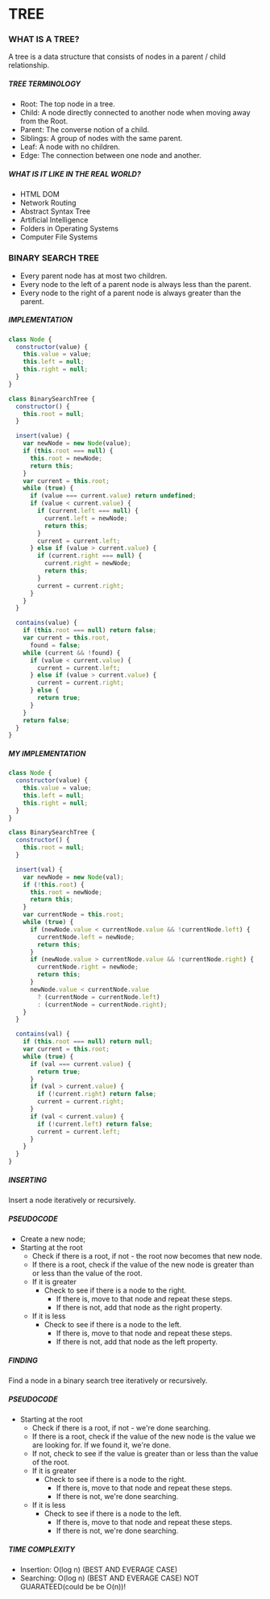 # TREE

### WHAT IS A TREE?

A tree is a data structure that consists of nodes in a parent / child relationship.

##### TREE TERMINOLOGY

- Root: The top node in a tree.
- Child: A node directly connected to another node when moving away from the Root.
- Parent: The converse notion of a child.
- Siblings: A group of nodes with the same parent.
- Leaf: A node with no children.
- Edge: The connection between one node and another.

##### WHAT IS IT LIKE IN THE REAL WORLD?

- HTML DOM
- Network Routing
- Abstract Syntax Tree
- Artificial Intelligence
- Folders in Operating Systems
- Computer File Systems

### BINARY SEARCH TREE

- Every parent node has at most two children.
- Every node to the left of a parent node is always less than the parent.
- Every node to the right of a parent node is always greater than the parent.

##### IMPLEMENTATION

```javascript
class Node {
  constructor(value) {
    this.value = value;
    this.left = null;
    this.right = null;
  }
}

class BinarySearchTree {
  constructor() {
    this.root = null;
  }

  insert(value) {
    var newNode = new Node(value);
    if (this.root === null) {
      this.root = newNode;
      return this;
    }
    var current = this.root;
    while (true) {
      if (value === current.value) return undefined;
      if (value < current.value) {
        if (current.left === null) {
          current.left = newNode;
          return this;
        }
        current = current.left;
      } else if (value > current.value) {
        if (current.right === null) {
          current.right = newNode;
          return this;
        }
        current = current.right;
      }
    }
  }

  contains(value) {
    if (this.root === null) return false;
    var current = this.root,
      found = false;
    while (current && !found) {
      if (value < current.value) {
        current = current.left;
      } else if (value > current.value) {
        current = current.right;
      } else {
        return true;
      }
    }
    return false;
  }
}
```

##### MY IMPLEMENTATION

```javascript
class Node {
  constructor(value) {
    this.value = value;
    this.left = null;
    this.right = null;
  }
}

class BinarySearchTree {
  constructor() {
    this.root = null;
  }

  insert(val) {
    var newNode = new Node(val);
    if (!this.root) {
      this.root = newNode;
      return this;
    }
    var currentNode = this.root;
    while (true) {
      if (newNode.value < currentNode.value && !currentNode.left) {
        currentNode.left = newNode;
        return this;
      }
      if (newNode.value > currentNode.value && !currentNode.right) {
        currentNode.right = newNode;
        return this;
      }
      newNode.value < currentNode.value
        ? (currentNode = currentNode.left)
        : (currentNode = currentNode.right);
    }
  }

  contains(val) {
    if (this.root === null) return null;
    var current = this.root;
    while (true) {
      if (val === current.value) {
        return true;
      }
      if (val > current.value) {
        if (!current.right) return false;
        current = current.right;
      }
      if (val < current.value) {
        if (!current.left) return false;
        current = current.left;
      }
    }
  }
}
```

##### INSERTING

Insert a node iteratively or recursively.

##### PSEUDOCODE

- Create a new node;
- Starting at the root
  - Check if there is a root, if not - the root now becomes that new node.
  - If there is a root, check if the value of the new node is greater than or less than the value of the root.
  - If it is greater
    - Check to see if there is a node to the right.
      - If there is, move to that node and repeat these steps.
      - If there is not, add that node as the right property.
  - If it is less
    - Check to see if there is a node to the left.
      - If there is, move to that node and repeat these steps.
      - If there is not, add that node as the left property.

##### FINDING

Find a node in a binary search tree iteratively or recursively.

##### PSEUDOCODE

- Starting at the root
  - Check if there is a root, if not - we're done searching.
  - If there is a root, check if the value of the new node is the value we are looking for. If we found it, we're done.
  - If not, check to see if the value is greater than or less than the value of the root.
  - If it is greater
    - Check to see if there is a node to the right.
      - If there is, move to that node and repeat these steps.
      - If there is not, we're done searching.
  - If it is less
    - Check to see if there is a node to the left.
      - If there is, move to that node and repeat these steps.
      - If there is not, we're done searching.

##### TIME COMPLEXITY

- Insertion: O(log n) (BEST AND EVERAGE CASE)
- Searching: O(log n) (BEST AND EVERAGE CASE)
  NOT GUARATEED(could be be O(n))!
